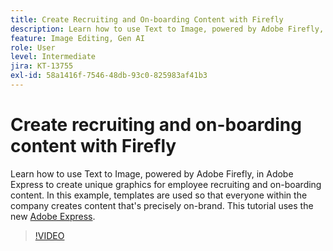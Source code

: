 ```yaml
---
title: Create Recruiting and On-boarding Content with Firefly
description: Learn how to use Text to Image, powered by Adobe Firefly, in Adobe Express to create unique graphics for employee recruiting and on-boarding content
feature: Image Editing, Gen AI
role: User
level: Intermediate
jira: KT-13755
exl-id: 58a1416f-7546-48db-93c0-825983af41b3
---
```

# Create recruiting and on-boarding content with Firefly

Learn how to use Text to Image, powered by Adobe Firefly, in Adobe Express to create unique graphics for employee recruiting and on-boarding content. In this example, templates are used so that everyone within the company creates content that's precisely on-brand. This tutorial uses the new [Adobe Express](https://www.adobe.com/express/).

>[!VIDEO](https://video.tv.adobe.com/v/3422411?quality=12&learn=on&hidetitle=true)
